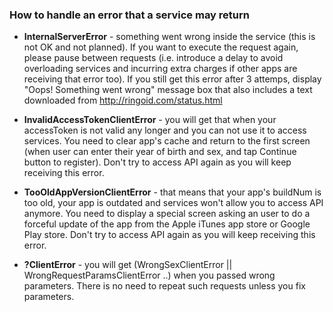 
### How to handle an error that a service may return

* **InternalServerError** - something went wrong inside the service (this is not OK and not planned). If you want to execute the request again, please pause between requests (i.e. introduce a delay to avoid overloading services and incurring extra charges if other apps are receiving that error too). If you still get this error after 3 attemps, display "Oops! Something went wrong" message box that also includes a text downloaded from http://ringoid.com/status.html

* **InvalidAccessTokenClientError** - you will get that when your accessToken is not valid any longer and you can not use it to access services. You need to clear app's cache and return to the first screen (when user can enter their year of birth and sex, and tap Continue button to register). Don't try to access API again as you will keep receiving this error.

* **TooOldAppVersionClientError** - that means that your app's buildNum is too old, your app is outdated and services won't allow you to access API anymore. You need to display a special screen asking an user to do a forceful update of the app from the Apple iTunes app store or Google Play store. Don't try to access API again as you will keep receiving this error.

* **?ClientError** - you will get (WrongSexClientError || WrongRequestParamsClientError ..) when you passed wrong parameters. There is no need to repeat such requests unless you fix parameters.
